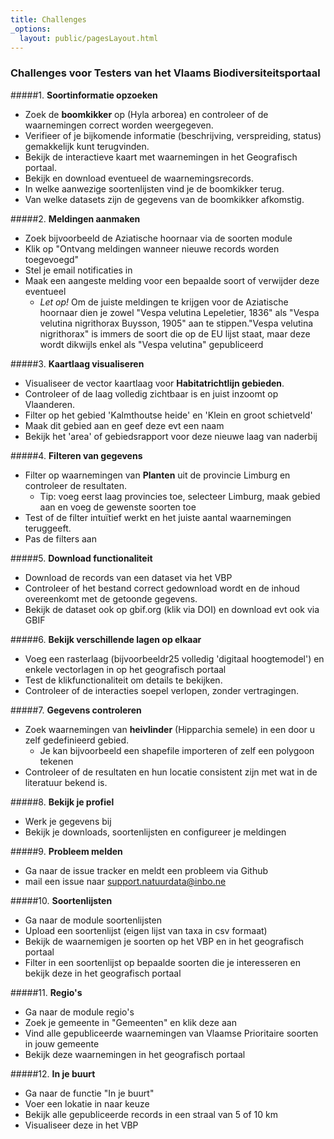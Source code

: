 ```yaml
---
title: Challenges
_options:
  layout: public/pagesLayout.html
---
```


### Challenges voor Testers van het Vlaams Biodiversiteitsportaal

#####1. **Soortinformatie opzoeken**  
   - Zoek de **boomkikker** op (Hyla arborea) en controleer of de waarnemingen correct worden weergegeven.  
   - Verifieer of je bijkomende informatie (beschrijving, verspreiding, status) gemakkelijk kunt terugvinden.
   - Bekijk de interactieve kaart met waarnemingen in het Geografisch portaal.
   - Bekijk en download eventueel de waarnemingsrecords.
   - In welke aanwezige soortenlijsten vind je de boomkikker terug.
   - Van welke datasets zijn de gegevens van de boomkikker afkomstig.

#####2. **Meldingen aanmaken**
  - Zoek bijvoorbeeld de Aziatische hoornaar via de soorten module
  - Klik op "Ontvang meldingen wanneer nieuwe records worden toegevoegd"
  - Stel je email notificaties in
  - Maak een aangeste melding voor een bepaalde soort of verwijder deze eventueel
    - *Let op!* Om de juiste meldingen te krijgen voor de Aziatische hoornaar dien je zowel "Vespa velutina Lepeletier, 1836" als "Vespa velutina nigrithorax Buysson, 1905" aan te stippen."Vespa velutina nigrithorax" is immers de soort die op de EU lijst staat, maar deze wordt dikwijls enkel als "Vespa velutina" gepubliceerd

#####3. **Kaartlaag visualiseren**  
   - Visualiseer de vector kaartlaag voor **Habitatrichtlijn gebieden**.  
   - Controleer of de laag volledig zichtbaar is en juist inzoomt op Vlaanderen.
   - Filter op het gebied 'Kalmthoutse heide' en 'Klein en groot schietveld'
   - Maak dit gebied aan en geef deze evt een naam
   - Bekijk het 'area' of gebiedsrapport voor deze nieuwe laag van naderbij

#####4. **Filteren van gegevens**  
   - Filter op waarnemingen van **Planten** uit de provincie Limburg en controleer de resultaten.
	   - Tip: voeg eerst laag provincies toe, selecteer Limburg, maak gebied aan en voeg de gewenste soorten toe
   - Test of de filter intuïtief werkt en het juiste aantal waarnemingen teruggeeft.
   - Pas de filters aan

#####5. **Download functionaliteit**  
   - Download de records van een dataset via het VBP 
   - Controleer of het bestand correct gedownload wordt en de inhoud overeenkomt met de getoonde gegevens.
   - Bekijk de dataset ook op gbif.org (klik via DOI) en download evt ook via GBIF

#####6. **Bekijk verschillende lagen op elkaar**  
   - Voeg een rasterlaag (bijvoorbeeldr25 volledig 'digitaal hoogtemodel') en enkele vectorlagen in op het geografisch portaal
   - Test de klikfunctionaliteit om details te bekijken.  
   - Controleer of de interacties soepel verlopen, zonder vertragingen.

#####7. **Gegevens controleren**  
   - Zoek waarnemingen van **heivlinder** (Hipparchia semele) in een door u zelf gedefinieerd gebied.
	 - Je kan bijvoorbeeld een shapefile importeren of zelf een polygoon tekenen 
   - Controleer of de resultaten en hun locatie consistent zijn met wat in de literatuur bekend is.

#####8. **Bekijk je profiel**
   - Werk je gegevens bij
   - Bekijk je downloads, soortenlijsten en configureer je meldingen

#####9. **Probleem melden**  
   - Ga naar de issue tracker en meldt een probleem via Github
   - mail een issue naar support.natuurdata@inbo.ne 
   
#####10. **Soortenlijsten**  
   - Ga naar de module soortenlijsten
   - Upload een soortenlijst (eigen lijst van taxa in csv formaat)
   - Bekijk de waarnemigen je soorten op het VBP en in het geografisch portaal
   - Filter in een soortenlijst op bepaalde soorten die je interesseren en bekijk deze in het geografisch portaal
   
#####11. **Regio's**  
   - Ga naar de module regio's
   - Zoek je gemeente in "Gemeenten" en klik deze aan
   - Vind alle gepubliceerde waarnemingen van Vlaamse Prioritaire soorten in jouw gemeente
   - Bekijk deze waarnemingen in het geografisch portaal
   

#####12. **In je buurt**  
   - Ga naar de functie "In je buurt"
   - Voer een lokatie in naar keuze
   - Bekijk alle gepubliceerde records in een straal van 5 of 10 km
   - Visualiseer deze in het VBP
   
   
   
   
   
   
   
   
   
  




